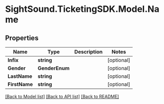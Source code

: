 # SightSound.TicketingSDK.Model.Name

## Properties

Name | Type | Description | Notes
------------ | ------------- | ------------- | -------------
**Infix** | **string** |  | [optional] 
**Gender** | **GenderEnum** |  | [optional] 
**LastName** | **string** |  | [optional] 
**FirstName** | **string** |  | [optional] 

[[Back to Model list]](../README.md#documentation-for-models) [[Back to API list]](../README.md#documentation-for-api-endpoints) [[Back to README]](../README.md)

